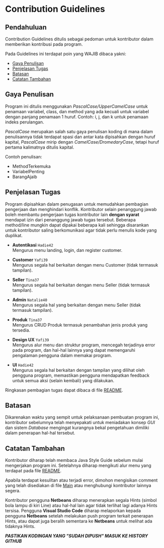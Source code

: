 # Contribution Guidelines
## Pendahuluan
Contribution Guidelines ditulis sebagai pedoman untuk kontributor dalam memberikan kontribusi pada program.

Pada Guidelines ini terdapat poin yang WAJIB dibaca yakni:
* [Gaya Penulisan](#gaya-penulisan)
* [Penjelasan Tugas](#penjelasan-tugas)
* [Batasan](#batasan)
* [Catatan Tambahan](#catatan-tambahan)

## Gaya Penulisan
Program ini ditulis menggunakan *PascalCase/UpperCamelCase* untuk penamaan variabel, class, dan method yang ada kecuali untuk variabel dengan panjang penamaan 1 huruf.
Contoh: i, j, dan k untuk penamaan indeks perulangan.

*PascalCase* merupakan salah satu gaya penulisan koding di mana dalam penulisannya tidak terdapat spasi dan antar kata dipisahkan dengan huruf kapital,
*PascalCase* mirip dengan *CamelCase/DromedaryCase*, tetapi huruf pertama kalimatnya ditulis kapital.

Contoh penulisan:
* MethodTerkemuka
* VariabelPenting
* BarangAjaib

## Penjelasan Tugas
Program dipisahkan dalam penugasan untuk memudahkan pembagian pengerjaan dan menghindari konflik. Kontributor selain penanggung jawab boleh membantu pengerjaan tugas
kontributor lain **dengan syarat** mendapat izin dari penanggung jawab tugas tersebut. Beberapa method/line mungkin dapat dipakai beberapa kali sehingga disarankan untuk kontributor saling berkomunikasi agar tidak perlu menulis kode yang duplikat.
* **Autentikasi**  `Hadie42`  
Mengurus menu landing, login, dan register customer.

* **Customer** `Yafi39`  
Mengurus segala hal berkaitan dengan menu Customer (tidak termasuk tampilan).

* **Seller** `Tina37`  
Mengurus segala hal berkaitan dengan menu Seller (tidak termasuk tampilan).

* **Admin** `Natalie40`  
Mengurus segala hal yang berkaitan dengan menu Seller (tidak termasuk tampilan).

* **Produk** `Tina37`  
Mengurus CRUD Produk termasuk penambahan jenis produk yang tersedia.

* **Design UX** `Yafi39`  
Mengurus alur menu dan struktur program, mencegah terjadinya error pada program, dan hal-hal lainnya yang dapat memengaruhi pengalaman pengguna dalam memakai program.

* **UI** `Hadie42`  
Mengurus segala hal berkaitan dengan tampilan yang dilihat oleh pengguna program, memastikan pengguna mendapatkan feedback untuk semua aksi (selain kembali) yang
dilakukan.

Ringkasan pembagian tugas dapat dibaca di file [README](README.md/#contributors). 

## Batasan
Dikarenakan waktu yang sempit untuk pelaksanaan pembuatan program ini, kontributor sebelumnya telah menyepakati untuk meniadakan konsep *GUI* dan sistem *Database*
mengingat kurangnya bekal pengetahuan dimiliki dalam penerapan hal-hal tersebut.


## Catatan Tambahan
Kontributor diharap telah membaca Java Style Guide sebelum mulai mengerjakan program ini. Setelahnya diharap mengikuti alur menu yang terdapat pada file
[README](README.md/#alur-menu).

Apabila terdapat kesulitan atau terjadi error, dimohon mengisikan comment yang telah disediakan di file [Main](ProjekAkhir/src/ProjekAkhir/Main.java) atau menghubungi
kontributor lainnya segera.

Kontributor pengguna **Netbeans** diharap menerapkan segala Hints (simbol bola lampu di kiri Line) atau hal-hal lain agar tidak terlihat lagi adanya Hints tersisa.
Pengguna **Visual Studio Code** diharap melaporkan kepada pengguna **Netbeans** setelah melakukan push program terkait penerapan Hints, atau dapat juga beralih
sementara ke **Netbeans** untuk melihat ada tidaknya Hints.

***PASTIKAN KODINGAN YANG "SUDAH DIPUSH" MASUK KE HISTORY GITHUB***

